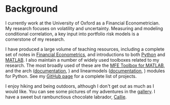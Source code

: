 <!--
.. title: index
.. hidetitle: True 
.. slug: index
.. date: 2019-09-01 23:52:31 UTC+01:00
.. tags: 
.. category: 
.. link: 
.. description: 
.. type: text
.. template: home.tmpl
-->

# Background

I currently work at the University of Oxford as a Financial Econometrician. 
My research focuses on volatility and uncertainty. Measuring and modeling 
conditional correlation, a key input into portfolio risk models is a 
cornerstone of my research.

I have produced a large volume of teaching resources, including a complete 
set of notes in [Financial Econometrics](/teaching/mfe/notes/), and introductions to both 
[Python](/teaching/python/notes/) and [MATLAB](/teaching/matlab/notes/). 
I also maintain a number of widely used toolboxes related to my research. The most
broadly used of these are the [MFE Toolbox for MATLAB](/code/matlab/mfe-toolbox), 
and the arch ([documentation](https://bashtage.github.io/arch/), 
<a href="https://github.com/bashtage/arch" aria-label="Visit the arch repository on Github"><i class="fab fa-github"></i></a>) 
and linearmodels ([documentation](https://bashtage.github.io/linearmodels/), <a href="https://github.com/bashtage/linearmodels" aria-label="Visit the linearmodels repository on Github"><i class="fab fa-github"></i></a>)
modules for Python. See my [GitHub page](https://github.com/bashtage) for a 
complete list of projects.
                
I enjoy hiking and being outdoors, although I don't get out as much as I 
would like. You can see some pictures of my adventures in the [gallery](/galleries/). 
I have a sweet but rambunctious chocolate labrador, [Callie](/galleries/Callie-(2015)/).